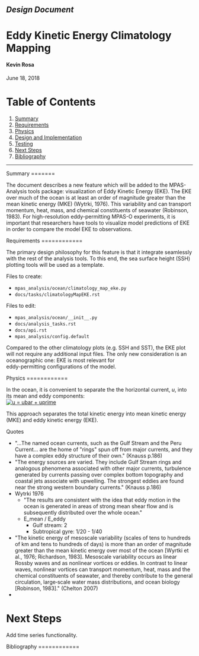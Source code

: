## *Design Document*
# Eddy Kinetic Energy Climatology Mapping

#### Kevin Rosa
June 18, 2018


Table of Contents  
====================
1. [Summary](#summary)  
1. [Requirements](#requirements)  
1. [Physics](#physics)
1. [Design and Implementation](#design)
1. [Testing](#testing)
1. [Next Steps](#next)
1. [Bibliography](#bibliography)

----------------

<a name="summary"/>
Summary
=======

The document describes a new feature which will be added to the MPAS-Analysis
tools package: visualization of Eddy Kinetic Energy (EKE).
The EKE over much of the ocean is at least an order of magnitude greater than
the mean kinetic energy (MKE) (Wytrki, 1976).
This variability and can transport momentum, heat, mass, and chemical
constituents of seawater (Robinson, 1983).
For high-resolution eddy-permitting MPAS-O experiments, it is important that
researchers have tools to visualize model predictions of EKE in order to
compare the model EKE to observations.

<a name="requirements"/>
Requirements
============

The primary design philosophy for this feature is that it integrate
seamlessly with the rest of the analysis tools.
To this end, the sea surface height (SSH) plotting tools will be used as a
template.

Files to create:
- `mpas_analysis/ocean/climatology_map_eke.py`
- `docs/tasks/climatologyMapEKE.rst`

Files to edit:
- `mpas_analysis/ocean/__init__.py`
- `docs/analysis_tasks.rst`
- `docs/api.rst`
- `mpas_analysis/config.default`

Compared to the other climatology plots (e.g. SSH and SST), the EKE plot will
not require any additional input files.
The only new consideration is an oceanographic one: EKE is most relevant for  
eddy-permitting configurations of the model.


<a name="physics"/>
Physics
============

In the ocean, it is convenient to separate the the horizontal current, *u*,
into its mean and eddy components:  
<a href="" target="_blank"><img src="https://latex.codecogs.com/gif.latex?u=\bar{u}+u'" title="u = ubar + uprime" /></a>  

This approach separates the total kinetic energy into mean kinetic energy
(MKE) and eddy kinetic energy (EKE).


Quotes

- "...The named ocean currents, such as the Gulf Stream and the Peru Current... are the home of "rings" spun off from major currents, and they have a complex eddy structure of their own." (Knauss p.186)
- "The energy sources are varied. They include Gulf Stream rings and analogous phenomena associated with other major currents, turbulence generated by currents passing over complex bottom topography and coastal jets associate with upwelling.  The strongest eddies are found near the strong western boundary currents." (Knauss p.186)
- Wytrki 1976
  - "The results are consistent with the idea that eddy motion in the ocean is generated in areas of strong mean shear flow and is subsequently distributed over the whole ocean."
  - E_mean / E_eddy
    - Gulf stream: 2
    - Subtropical gyre: 1/20 - 1/40
- "The kinetic energy of mesoscale variability (scales of tens to hundreds of km and tens to hundreds of days) is more than an order of magnitude greater than the mean kinetic energy over most of the ocean [Wyrtki et al., 1976; Richardson, 1983]. Mesoscale variability occurs as linear Rossby waves and as nonlinear vortices or eddies. In contrast to linear waves, nonlinear vortices can transport momentum, heat, mass and the chemical constituents of seawater, and thereby contribute to the general circulation, large‐scale water mass distributions, and ocean biology [Robinson, 1983]." (Chelton 2007)
-


Next Steps
==========

Add time series functionality.


<a name="bibliography"/>
Bibliography
============

